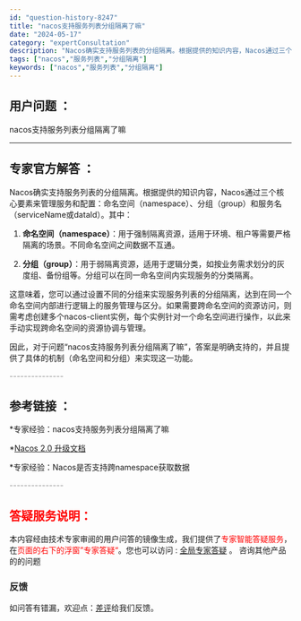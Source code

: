```yaml
---
id: "question-history-8247"
title: "nacos支持服务列表分组隔离了嘛"
date: "2024-05-17"
category: "expertConsultation"
description: "Nacos确实支持服务列表的分组隔离。根据提供的知识内容，Nacos通过三个核心要素来管理服务和配置：命名空间（namespace）、分组（group）和服务名（serviceName或dataId）。其中：1. **命名空间（namespace）**：用于强制隔离资源，适用于环境、租户等需要严格隔"
tags: ["nacos","服务列表","分组隔离"]
keywords: ["nacos","服务列表","分组隔离"]
---
```


## 用户问题 ： 
 nacos支持服务列表分组隔离了嘛  

---------------
## 专家官方解答 ：

Nacos确实支持服务列表的分组隔离。根据提供的知识内容，Nacos通过三个核心要素来管理服务和配置：命名空间（namespace）、分组（group）和服务名（serviceName或dataId）。其中：

1. **命名空间（namespace）**：用于强制隔离资源，适用于环境、租户等需要严格隔离的场景。不同命名空间之间数据不互通。

2. **分组（group）**：用于弱隔离资源，适用于逻辑分类，如按业务需求划分的灰度组、备份组等。分组可以在同一命名空间内实现服务的分类隔离。

这意味着，您可以通过设置不同的分组来实现服务列表的分组隔离，达到在同一个命名空间内部进行逻辑上的服务管理与区分。如果需要跨命名空间的资源访问，则需考虑创建多个nacos-client实例，每个实例针对一个命名空间进行操作，以此来手动实现跨命名空间的资源协调与管理。

因此，对于问题“nacos支持服务列表分组隔离了嘛”，答案是明确支持的，并且提供了具体的机制（命名空间和分组）来实现这一功能。


<font color="#949494">---------------</font> 


## 参考链接 ：

*专家经验：nacos支持服务列表分组隔离了嘛 
 
 *[Nacos 2.0 升级文档](https://nacos.io/docs/latest/upgrading/200-upgrading)
 
 *专家经验：Nacos是否支持跨namespace获取数据 


 <font color="#949494">---------------</font> 
 


## <font color="#FF0000">答疑服务说明：</font> 

本内容经由技术专家审阅的用户问答的镜像生成，我们提供了<font color="#FF0000">专家智能答疑服务</font>，在<font color="#FF0000">页面的右下的浮窗”专家答疑“</font>。您也可以访问 : [全局专家答疑](https://answer.opensource.alibaba.com/docs/intro) 。 咨询其他产品的的问题

### 反馈
如问答有错漏，欢迎点：[差评](https://ai.nacos.io/user/feedbackByEnhancerGradePOJOID?enhancerGradePOJOId=13598)给我们反馈。
